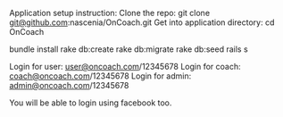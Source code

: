 Application setup instruction:
Clone the repo: git clone git@github.com:nascenia/OnCoach.git
Get into application directory: cd OnCoach

bundle install
rake db:create
rake db:migrate
rake db:seed
rails s

Login for user: user@oncoach.com/12345678
Login for coach: coach@oncoach.com/12345678
Login for admin: admin@oncoach.com/12345678

You will be able to login using facebook too.